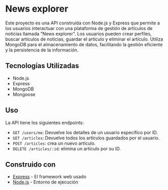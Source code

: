 # News explorer
Este proyecto es una API construida con Node.js y Express que permite a los usuarios interactuar con una plataforma de gestión de artículos de noticias llamada "News explorer". Los usuarios pueden crear perfiles, buscar artículos de noticias, guardar el artículo y eliminar el artículo. Utiliza MongoDB para el almacenamiento de datos, facilitando la gestión eficiente y la persistencia de la información.

## Tecnologías Utilizadas

- Node.js
- Express
- MongoDB
- Mongoose

## Uso

La API tiene los siguientes endpoints:

- `GET /users/me`: Devuelve los detalles de un usuario específico por ID.
- `GET /articles`: Devuelve todos los artículos guardados por el usuario.
- `POST /articles`: crea un nuevo artículo.
- `DELETE /articles/:id`: elimina un artículo por su ID.


## Construido con

- [Express](https://expressjs.com/) - El framework web usado
- [Node.js](https://nodejs.org/) - Entorno de ejecución


